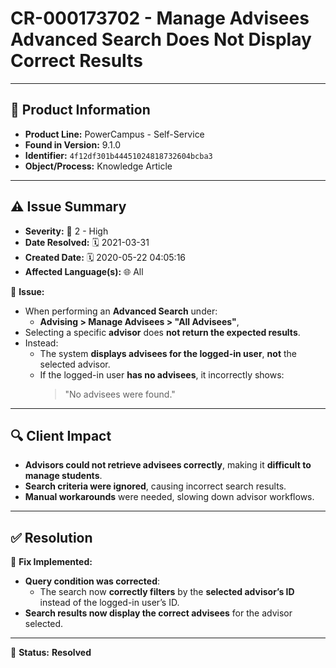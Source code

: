 # CR-000173702 - Manage Advisees Advanced Search Does Not Display Correct Results  

---

## 📌 Product Information  
- **Product Line:** PowerCampus - Self-Service  
- **Found in Version:** 9.1.0  
- **Identifier:** `4f12df301b44451024818732604bcba3`  
- **Object/Process:** Knowledge Article  

---

## ⚠️ Issue Summary  
- **Severity:** 🔴 2 - High  
- **Date Resolved:** 🗓️ 2021-03-31  
- **Created Date:** 🗓️ 2020-05-22 04:05:16  
- **Affected Language(s):** 🌐 All  

🔹 **Issue:**  
- When performing an **Advanced Search** under:  
  - **Advising > Manage Advisees > "All Advisees"**,  
- Selecting a specific **advisor** does **not return the expected results**.  
- Instead:  
  - The system **displays advisees for the logged-in user**, **not** the selected advisor.  
  - If the logged-in user **has no advisees**, it incorrectly shows:  
    > "No advisees were found."  

---

## 🔍 Client Impact  
- **Advisors could not retrieve advisees correctly**, making it **difficult to manage students**.  
- **Search criteria were ignored**, causing incorrect search results.  
- **Manual workarounds** were needed, slowing down advisor workflows.  

---

## ✅ Resolution  
🔧 **Fix Implemented:**  
- **Query condition was corrected**:  
  - The search now **correctly filters** by the **selected advisor’s ID** instead of the logged-in user’s ID.  
- **Search results now display the correct advisees** for the advisor selected.  

---

🚀 **Status:** **Resolved**
